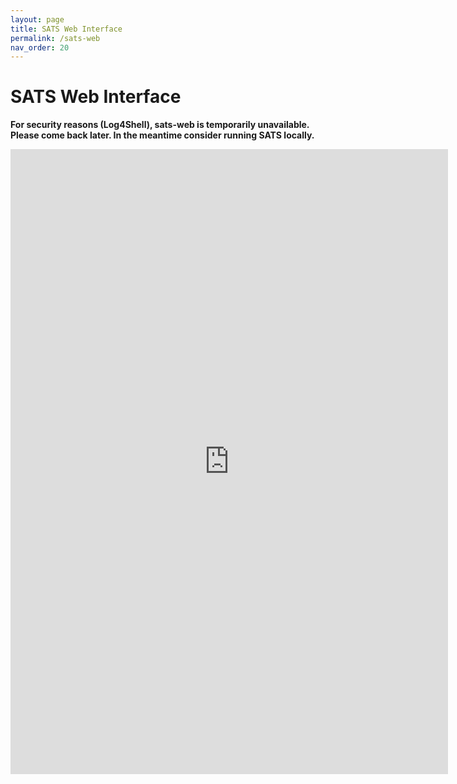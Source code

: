 ```yaml
---
layout: page
title: SATS Web Interface
permalink: /sats-web
nav_order: 20
---
```

# SATS Web Interface

**For security reasons (Log4Shell), sats-web is temporarily unavailable. Please come back later. In the meantime consider running SATS locally.**

<iframe 
align="center" 
frameborder="0" 
height="1000" 
src="https://cecil.ifi.uzh.ch/websats/" width="700"></iframe>
